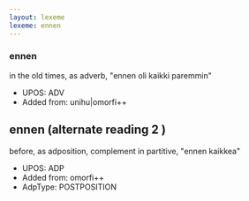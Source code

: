 ```yaml
---
layout: lexeme
lexeme: ennen
---
```


###  ennen

in the old times, as adverb, "ennen oli kaikki paremmin"
* UPOS:  ADV
* Added from:  unihu|omorfi++


## ennen (alternate reading 2 )

before, as adposition, complement in partitive, "ennen kaikkea"
* UPOS:  ADP
* Added from:  omorfi++
* AdpType:  POSTPOSITION

